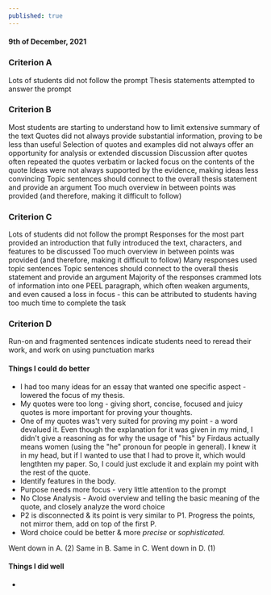 ```yaml
---
published: true
---
```

#### 9th of December, 2021

### Criterion A
Lots of students did not follow the prompt
Thesis statements attempted to answer the prompt

### Criterion B
Most students are starting to understand how to limit extensive summary of the text
Quotes did not always provide substantial information, proving to be less than useful
Selection of quotes and examples did not always offer an opportunity for analysis or
extended discussion
Discussion after quotes often repeated the quotes verbatim or lacked focus on the
contents of the quote
Ideas were not always supported by the evidence, making ideas less convincing
Topic sentences should connect to the overall thesis statement and provide an argument
Too much overview in between points was provided (and therefore, making it difficult
to follow)

### Criterion C
Lots of students did not follow the prompt
Responses for the most part provided an introduction that fully introduced the text, characters, and features to be discussed
Too much overview in between points was provided (and therefore, making it difficult
to follow)
Many responses used topic sentences
Topic sentences should connect to the overall thesis statement and provide an argument
Majority of the responses crammed lots of information into one PEEL paragraph, which
often weaken arguments, and even caused a loss in focus - this can be attributed to
students having too much time to complete the task

### Criterion D
Run-on and fragmented sentences indicate students need to reread their work, and work
on using punctuation marks

#### Things I could do better

- I had too many ideas for an essay that wanted one specific aspect - lowered the focus of my thesis.
- My quotes were too long - giving short, concise, focused and juicy quotes is more important for proving your thoughts.
- One of my quotes was't very suited for proving my point - a word devalued it. Even though the explanation for it was given in my mind, I didn't give a reasoning as for why the usage of "his" by Firdaus actually means women (using the "he" pronoun for people in general). I knew it in my head, but if I wanted to use that I had to prove it, which would lengthten my paper. So, I could just exclude it and explain my point with the rest of the quote.
- Identify features in the body.
- Purpose needs more focus - very little attention to the prompt
- No Close Analysis - Avoid overview and telling the basic meaning of the quote, and closely analyze the word choice
- P2 is disconnected & its point is very similar to P1. Progress the points, not mirror them, add on top of the first P.
- Word choice could be better & more _precise_ or _sophisticated_.

Went down in A. (2)
Same in B.
Same in C.
Went down in D. (1)


#### Things I did well

- 
